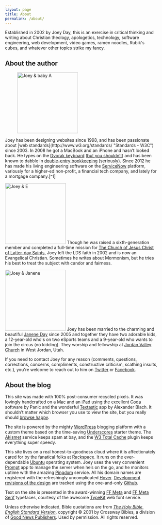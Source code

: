 ```yaml
---
layout: page
title: About
permalink: /about/
---
```


Established in 2002 by Joey Day, this is an exercise in critical thinking and writing about Christian theology, apologetics, technology, software engineering, web development, video games, ramen noodles, Rubik's cubes, and whatever other topics strike my fancy.

## About the author

<figure class="alignright"><a href="http://instagram.com/p/oq7pHzgFKr/"><img src="http://joeyday.com/wp-content/uploads/2005/03/925250_526362697475828_152184717_n-300x300.jpg" alt="Joey &amp; baby A" width="200" /></a></figure> Joey has been designing websites since 1998, and has been passionate about [web standards](http://www.w3.org/standards/ "Standards - W3C") since 2003. In 2008 he got a MacBook and an iPhone and hasn’t looked back. He types on the <a href="http://en.wikipedia.org/wiki/Dvorak_Simplified_Keyboard" title="Dvorak-Dealey “Simplified” Keyboard">Dvorak keyboard</a> (<a href="http://papers.jday.co/view/dvorak" title="“The Myth of Dvorak” by Joey Day">but you shouldn’t</a>) and has been known to dabble in <a href="http://en.wikipedia.org/wiki/Double-entry_bookkeeping_system" title="Double-entry bookkeeping">double-entry bookkeeping</a> (seriously). Since 2012 he has made his living engineering software on the <a href="http://servicenow.com" title="ServiceNow">ServiceNow</a> platform, variously for a higher-ed non-profit, a financial tech company, and lately for a mortgage company.[^1]

<img src="http://joeyday.com/wp-content/uploads/2005/03/umbrella-1024x1024.jpg" alt="Joey &amp; E" width="200" class="alignleft size-large wp-image-2496"> Though he was raised a sixth-generation member and completed a full-time mission for [The Church of Jesus Christ of Latter-day Saints](https://www.churchofjesuschrist.org), Joey left the LDS faith in 2002 and is now an Evangelical Christian. Sometimes he writes about Mormonism, but he tries his best to treat the subject with candor and fairness.

<img src="http://joeyday.com/wp-content/uploads/2005/03/Day-2279.png" alt="Joey &amp; Janene" width="200" class="alignright size-full wp-image-2495"> Joey has been married to the charming and beautiful <a href="http://www.janeneday.com" title="Janene Day">Janene Day</a> since 2005 and together they have two adorable kids, a 12-year-old who's on two eSports teams and a 9-year-old who wants to join the circus (no kidding). They worship and fellowship at <a href="http://jordanvalleychurch.org/" title="Jordan Valley Church">Jordan Valley Church</a> in West Jordan, Utah.

If you need to contact Joey for any reason (comments, questions, corrections, concerns, compliments, constructive criticism, scathing insults, etc.), you're welcome to reach out to him on <a href="http://twitter.com/joeyday">Twitter</a> or <a href="http://facebook.com/joeynday">Facebook</a>.

## About the blog

This site was made with 100% post-consumer recycled pixels. It was lovingly handcrafted on a <a href="http://www.apple.com/mac">Mac</a> and an <a href="http://www.apple.com/ipad">iPad</a> using the excellent <a href="http://panic.com/coda">Coda</a> software by Panic and the wonderful <a href="http://www.textasticapp.com/">Textastic</a> app by Alexander Blach. It shouldn’t matter which browser you use to view the site, but you really should <a href="http://www.browsehappy.com">browse happy</a>.

The site is powered by the mighty <a href="http://www.wordpress.org">WordPress</a> blogging platform with a custom theme based on the time-saving <a href="http://underscores.me">Underscores</a> starter theme. The <a href="http://www.akismet.com">Akismet</a> service keeps spam at bay, and the <a href="http://www.w3-edge.com/wordpress-plugins/w3-total-cache/">W3 Total Cache</a> plugin keeps everything super speedy.

This site lives on a real honest-to-goodness cloud where it is affectionately cared for by the fanatical folks at <a href="http://www.rackspace.com/cloud/">Rackspace</a>. It runs on the ever-dependable <a href="http://www.ubuntu.com">Ubuntu</a> operating system. Joey uses the very convenient <a href="http://panic.com/prompt">Prompt</a> app to manage the server when he’s on the go, and he monitors uptime with the amazing <a href="http://www.pingdom.com">Pingdom</a> service. All his domain names are registered with the refreshingly uncomplicated <a href="http://www.hover.com">Hover</a>. <a href="https://github.com/joeyday/_lyte">Development revisions of the design</a> are tracked using the one-and-only <a href="http://www.github.com">Github</a>.

Text on the site is presented in the award-winning <a href="https://www.fontfont.com/fonts/meta">FF Meta</a> and <a href="https://www.fontfont.com/fonts/meta-serif">FF Meta Serif</a> typefaces, courtesy of the awesome <a href="http://www.typekit.com">TypeKit</a> web font service.

Unless otherwise indicated, Bible quotations are from <cite><a href="http://www.esv.org">The Holy Bible, English Standard Version</a></cite>, copyright © 2001 by Crossway Bibles, a division of <a href="http://www.gnpcb.org/">Good News Publishers</a>. Used by permission. All rights reserved.

[^1]: Perhaps this should go without saying, but the content and viewpoint of this site are entirely my own and should not be construed as representing the views or opinions of my current or past employers.
